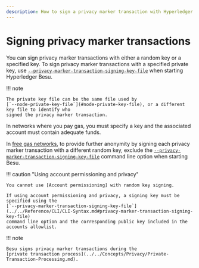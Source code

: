 ```yaml
---
description: How to sign a privacy marker transaction with Hyperledger Besu
---
```


# Signing privacy marker transactions

You can sign privacy marker transactions with either a random key or a specified key. To sign
privacy marker transactions with a specified private key, use
[`--privacy-marker-transaction-signing-key-file`](../../Reference/CLI/CLI-Syntax.md#privacy-marker-transaction-signing-key-file)
when starting Hyperledger Besu.

!!! note

    The private key file can be the same file used by
    [`--node-private-key-file`](#node-private-key-file), or a different key file to identify who
    signed the privacy marker transaction.

In networks where you pay gas, you must specify a key and the associated account must contain
adequate funds.

In [free gas networks](../configure/FreeGas.md), to provide further anonymity by signing
each privacy marker transaction with a different random key, exclude the
[`--privacy-marker-transaction-signing-key-file`](../../Reference/CLI/CLI-Syntax.md#privacy-marker-transaction-signing-key-file)
command line option when starting Besu.

!!! caution "Using account permissioning and privacy"

    You cannot use [Account permissioning] with random key signing.

    If using account permissioning and privacy, a signing key must be specified using the
    [`--privacy-marker-transaction-signing-key-file`](../../Reference/CLI/CLI-Syntax.md#privacy-marker-transaction-signing-key-file)
    command line option and the corresponding public key included in the accounts allowlist.

!!! note

    Besu signs privacy marker transactions during the
    [private transaction process](../../Concepts/Privacy/Private-Transaction-Processing.md).

<!-- Links -->
[Account permissioning]: ../../Concepts/Permissioning/Permissioning-Overview.md#account-permissioning
